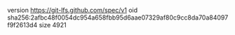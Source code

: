 version https://git-lfs.github.com/spec/v1
oid sha256:2afbc48f0054dc954a658fbb95d6aae07329af80c9cc8da70a84097f9f2613d4
size 4921
